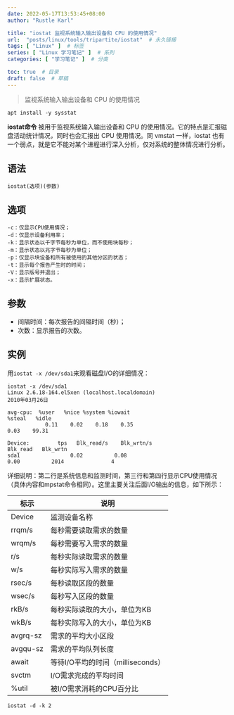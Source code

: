 ```yaml
---
date: 2022-05-17T13:53:45+08:00
author: "Rustle Karl"

title: "iostat 监视系统输入输出设备和 CPU 的使用情况"
url:  "posts/linux/tools/tripartite/iostat"  # 永久链接
tags: [ "Linux" ]  # 标签
series: [ "Linux 学习笔记" ]  # 系列
categories: [ "学习笔记" ]  # 分类

toc: true  # 目录
draft: false  # 草稿
---
```


> 监视系统输入输出设备和 CPU 的使用情况

```shell
apt install -y sysstat
```

**iostat命令** 被用于监视系统输入输出设备和 CPU 的使用情况。它的特点是汇报磁盘活动统计情况，同时也会汇报出 CPU 使用情况。同 vmstat 一样，iostat 也有一个弱点，就是它不能对某个进程进行深入分析，仅对系统的整体情况进行分析。

## 语法

```shell
iostat(选项)(参数)
```

## 选项

```shell
-c：仅显示CPU使用情况；
-d：仅显示设备利用率；
-k：显示状态以千字节每秒为单位，而不使用块每秒；
-m：显示状态以兆字节每秒为单位；
-p：仅显示块设备和所有被使用的其他分区的状态；
-t：显示每个报告产生时的时间；
-V：显示版号并退出；
-x：显示扩展状态。
```

## 参数

*   间隔时间：每次报告的间隔时间（秒）；
*   次数：显示报告的次数。

## 实例

用`iostat -x /dev/sda1`来观看磁盘I/O的详细情况：

```shell
iostat -x /dev/sda1 
Linux 2.6.18-164.el5xen (localhost.localdomain)
2010年03月26日  

avg-cpu:  %user   %nice %system %iowait 
%steal   %idle  
            0.11    0.02    0.18    0.35   
0.03    99.31  

Device:         tps   Blk_read/s    Blk_wrtn/s  
Blk_read   Blk_wrtn  
sda1                0.02          0.08       
0.00          2014               4 
```

详细说明：第二行是系统信息和监测时间，第三行和第四行显示CPU使用情况（具体内容和mpstat命令相同）。这里主要关注后面I/O输出的信息，如下所示：


| 标示     | 说明                              |
| -------- | --------------------------------- |
| Device   | 监测设备名称                      |
| rrqm/s   | 每秒需要读取需求的数量            |
| wrqm/s   | 每秒需要写入需求的数量            |
| r/s      | 每秒实际读取需求的数量            |
| w/s      | 每秒实际写入需求的数量            |
| rsec/s   | 每秒读取区段的数量                |
| wsec/s   | 每秒写入区段的数量                |
| rkB/s    | 每秒实际读取的大小，单位为KB      |
| wkB/s    | 每秒实际写入的大小，单位为KB      |
| avgrq-sz | 需求的平均大小区段                |
| avgqu-sz | 需求的平均队列长度                |
| await    | 等待I/O平均的时间（milliseconds） |
| svctm    | I/O需求完成的平均时间             |
| %util    | 被I/O需求消耗的CPU百分比          |

```shell
iostat -d -k 2
```
